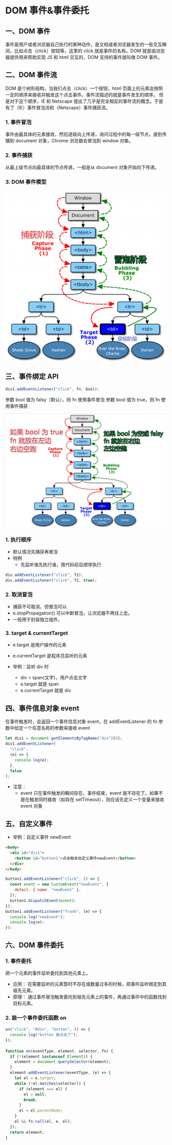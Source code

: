 # DOM 事件&事件委托

## 一、DOM 事件

事件是用户或者浏览器自己执行的某种动作，是文档或者浏览器发生的一些交互瞬间，比如点击（click）按钮等，这里的 click 就是事件的名称。DOM 就是由浏览器提供用来帮助实现 JS 和 html 交互的，DOM 支持的事件就叫做 DOM 事件。

## 二、DOM 事件流

DOM 是个树形结构，当我们点击（click）一个按钮，html 页面上的元素会按照一定的顺序来接收并触发这个点击事件。事件流描述的就是事件发生的顺序。
但是对于这个顺序，IE 和 Netscape 提出了几乎是完全相反的事件流的概念。于是有了（IE）事件冒泡流和（Netscape）事件捕获流。

### 1. 事件冒泡

事件由最具体的元素接收，然后逐级向上传递，询问过程中的每一级节点，直到传播到 document 对象，Chrome 浏览器会冒泡到 window 对象。

### 2. 事件捕获

从最上级节点向最具体的节点传递，一般是从 document 对象开始向下传递。

### 3. DOM 事件模型

![DOM事件模型](img/事件捕获&冒泡.png)

## 三、事件绑定 API

```javascript
div1.addEventListener("click", fn, bool);
```

参数 bool 值为 falsy（默认），则 fn 使用事件冒泡
参数 bool 值为 true，则 fn 使用事件捕获

![addEventListener](img/addEventListener.png)

### 1. 执行顺序

- 默认情况先捕获再冒泡
- 特例
  - 先监听谁先执行谁，按代码前后顺序执行

```javascript
div.addEventListener("click", f1);
div.addEventListener("click", f2, true);
```

### 2. 取消冒泡

- 捕获不可取消，但冒泡可以
- e.stopPropagation() 可以中断冒泡，让浏览器不再往上走。
- 一般用于封装独立组件。

### 3. target & currentTarget

- e.target 是用户操作的元素
- e.currentTarget 是程序员监听的元素

- 举例：监听 div 时
  - div > span{文字}，用户点击文字
  - e.target 就是 span
  - e.currentTarget 就是 div

## 四、事件信息对象 event

在事件触发时，会返回一个事件信息对象 event，在 addEventListener 的 fn 参数中给定一个任意名称的参数来接收 event

```javascript
let div1 = document.getElementsByTagName("div")[0];
div1.addEventListener(
  "click",
  (e) => {
    console.log(e);
  },
  false
);
```

- 注意：
  - event 只在事件触发的瞬间存在，事件结束，event 就不存在了。如果不是在触发同时接收（如存在 setTimeout），则应该先定义一个变量来接收 event 对象

## 五、自定义事件

- 举例：自定义事件 newEvent

```html
<body>
  <div id="div1">
    <button id="button1">点击触发自定义事件newEvent</button>
  </div>
</body>
```

```javascript
button1.addEventListener("click", () => {
  const event = new CustomEvent("newEvent", {
    detail: { name: "newEvent" },
  });
  button1.dispatchEvent(event);
});
button1.addEventListener("frank", (e) => {
  console.log("newEvent");
  console.log(e);
});
```

## 六、DOM 事件委托

### 1. 事件委托

把一个元素的事件监听委托到其他元素上。

- 应用：
  在需要监听的元素暂时不存在或数量过多的时候，把事件监听绑定到其祖先元素。
- 原理：
  通过事件冒泡触发委托到祖先元素上的事件，再通过事件中的函数找到目标元素。

### 2. 装一个事件委托函数 on

```javascript
on("click", "#div", "button", () => {
  console.log("button 被点击了");
});

function on(eventType, element, selector, fn) {
  if (!(element instanceof Element)) {
    element = document.querySelector(element);
  }
  element.addEventListener(eventType, (e) => {
    let el = e.target;
    while (!el.matches(selector)) {
      if (element === el) {
        el = null;
        break;
      }
      el = el.parentNode;
    }
    el && fn.call(el, e, el);
  });
  return element;
}
```
